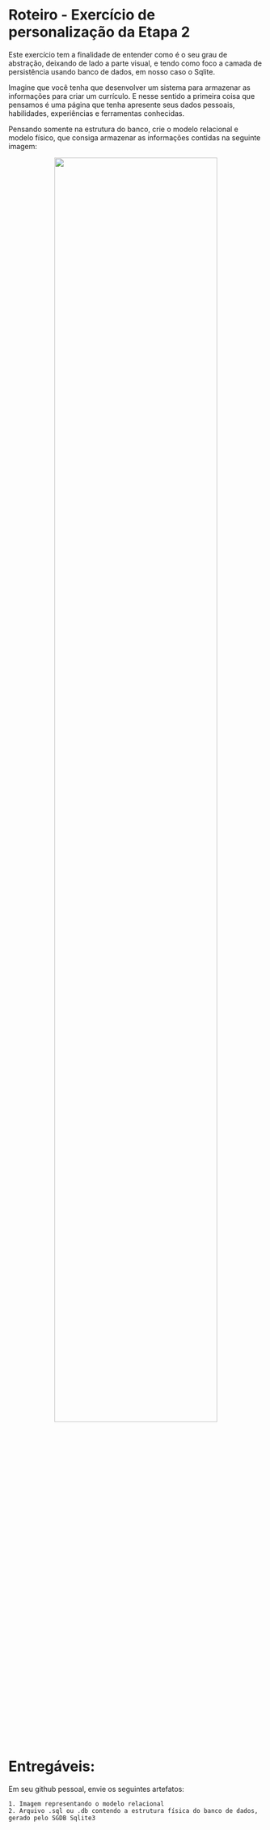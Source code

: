# Roteiro - Exercício de personalização da Etapa 2

Este exercício tem a finalidade de entender como é o seu grau de abstração, deixando de lado a parte visual, e tendo como foco a camada de persistência usando banco de dados, em nosso caso o Sqlite.

Imagine que você tenha que desenvolver um sistema para armazenar as informações para criar um currículo. E nesse sentido a primeira coisa que pensamos é uma página que tenha apresente seus dados pessoais, habilidades, experiências e ferramentas conhecidas.

Pensando somente na estrutura do banco, crie o modelo relacional e modelo físico, que consiga armazenar as informações contidas na seguinte imagem:

<p style="text-align: center;"><img src="curriculo.png" width="80%"></p>

# Entregáveis:

Em seu github pessoal, envie os seguintes artefatos:

    1. Imagem representando o modelo relacional
    2. Arquivo .sql ou .db contendo a estrutura física do banco de dados, gerado pelo SGDB Sqlite3




